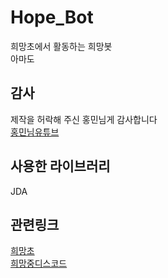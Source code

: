Hope_Bot
=============
희망초에서 활동하는 희망봇   
아마도

감사
-------------

제작을 허락해 주신 홍민님게 감사합니다   
[홍민님유튜브](https://www.youtube.com/c/Hongmin%ED%99%8D%EB%AF%BC)

사용한 라이브러리
-------------
JDA

관련링크
-------------
[희망초](https://www.youtube.com/channel/UCUph_9MhkZVq1g9Qnq2oRhQ)   
[희망중디스코드](https://discord.gg/CTbTAJ4eqj)
